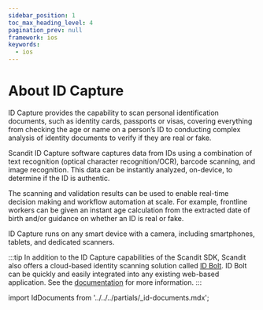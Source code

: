 ```yaml
---
sidebar_position: 1
toc_max_heading_level: 4
pagination_prev: null
framework: ios
keywords:
  - ios
---
```


# About ID Capture

ID Capture provides the capability to scan personal identification documents, such as identity cards, passports or visas, covering everything from checking the age or name on a person’s ID to conducting complex analysis of identity documents to verify if they are real or fake.

Scandit ID Capture software captures data from IDs using a combination of text recognition (optical character recognition/OCR), barcode scanning, and image recognition. This data can be instantly analyzed, on-device, to determine if the ID is authentic.

The scanning and validation results can be used to enable real-time decision making and workflow automation at scale. For example, frontline workers can be given an instant age calculation from the extracted date of birth and/or guidance on whether an ID is real or fake.

ID Capture runs on any smart device with a camera, including smartphones, tablets, and dedicated scanners.

:::tip
In addition to the ID Capture capabilities of the Scandit SDK, Scandit also offers a cloud-based identity scanning solution called [ID Bolt](https://www.scandit.com/products/id-bolt/). ID Bolt can be quickly and easily integrated into any existing web-based application. See the [documentation](../../../hosted/id-bolt/overview) for more information.
:::

import IdDocuments from '../../../partials/_id-documents.mdx';

<IdDocuments/>